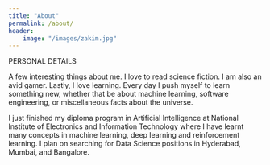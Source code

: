 ```yaml
---
title: "About"
permalink: /about/
header:
    image: "/images/zakim.jpg"
---
```

PERSONAL DETAILS
<br>

A few interesting things about me. I love to read science fiction. I am also an avid gamer. Lastly, I love learning. Every day I push myself to learn something new, whether that be about machine learning, software engineering, or miscellaneous facts about the universe.
<br>

I just finished my diploma program in Artificial Intelligence at National Institute of Electronics and Information Technology where I have learnt many concepts in machine learning, deep learning and reinforcement learning. I plan on searching for Data Science positions in Hyderabad, Mumbai, and Bangalore.
